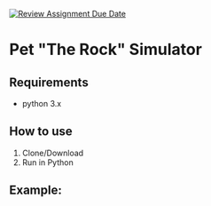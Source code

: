 [![Review Assignment Due Date](https://classroom.github.com/assets/deadline-readme-button-22041afd0340ce965d47ae6ef1cefeee28c7c493a6346c4f15d667ab976d596c.svg)](https://classroom.github.com/a/3zOHVIfr)
# Pet "The Rock" Simulator #
## Requirements ##
- python 3.x

## How to use ##
1. Clone/Download
2. Run in Python

## Example: ##
